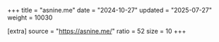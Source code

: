 +++
title = "asnine.me"
date = "2024-10-27"
updated = "2025-07-27"
weight = 10030

[extra]
source = "https://asnine.me/"
ratio = 52
size = 10
+++
